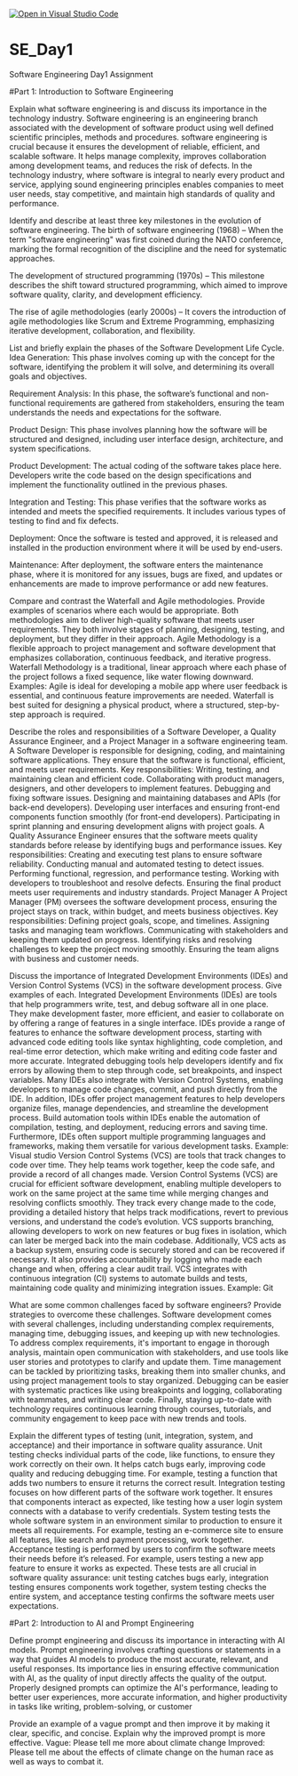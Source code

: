 [![Open in Visual Studio Code](https://classroom.github.com/assets/open-in-vscode-2e0aaae1b6195c2367325f4f02e2d04e9abb55f0b24a779b69b11b9e10269abc.svg)](https://classroom.github.com/online_ide?assignment_repo_id=18369682&assignment_repo_type=AssignmentRepo)
# SE_Day1
Software Engineering Day1 Assignment

#Part 1: Introduction to Software Engineering

Explain what software engineering is and discuss its importance in the technology industry.
Software engineering is an engineering branch associated with the development of software product using well defined scientific principles, methods and procedures.
software engineering is crucial because it ensures the development of reliable, efficient, and scalable software. It helps manage complexity, improves collaboration among development teams, and reduces the risk of defects. In the technology industry, where software is integral to nearly every product and service, applying sound engineering principles enables companies to meet user needs, stay competitive, and maintain high standards of quality and performance.


Identify and describe at least three key milestones in the evolution of software engineering.
The birth of software engineering (1968) – When the term "software engineering" was first coined during the NATO conference, marking the formal recognition of the discipline and the need for systematic approaches.

The development of structured programming (1970s) – This milestone describes the shift toward structured programming, which aimed to improve software quality, clarity, and development efficiency.

The rise of agile methodologies (early 2000s) – It covers the introduction of agile methodologies like Scrum and Extreme Programming, emphasizing iterative development, collaboration, and flexibility.

List and briefly explain the phases of the Software Development Life Cycle.
Idea Generation: This phase involves coming up with the concept for the software, identifying the problem it will solve, and determining its overall goals and objectives.

Requirement Analysis: In this phase, the software’s functional and non-functional requirements are gathered from stakeholders, ensuring the team understands the needs and expectations for the software.

Product Design: This phase involves planning how the software will be structured and designed, including user interface design, architecture, and system specifications.

Product Development: The actual coding of the software takes place here. Developers write the code based on the design specifications and implement the functionality outlined in the previous phases.

Integration and Testing: This phase verifies that the software works as intended and meets the specified requirements. It includes various types of testing to find and fix defects.

Deployment: Once the software is tested and approved, it is released and installed in the production environment where it will be used by end-users.

Maintenance: After deployment, the software enters the maintenance phase, where it is monitored for any issues, bugs are fixed, and updates or enhancements are made to improve performance or add new features.

Compare and contrast the Waterfall and Agile methodologies. Provide examples of scenarios where each would be appropriate.
Both methodologies aim to deliver high-quality software that meets user requirements. They both involve stages of planning, designing, testing, and deployment, but they differ in their approach.
Agile Methodology is a flexible approach to project management and software development that emphasizes collaboration, continuous feedback, and iterative progress.
Waterfall Methodology is a traditional, linear approach where each phase of the project follows a fixed sequence, like water flowing downward.
Examples:
Agile is ideal for developing a mobile app where user feedback is essential, and continuous feature improvements are needed.
Waterfall is best suited for designing a physical product, where a structured, step-by-step approach is required.

Describe the roles and responsibilities of a Software Developer, a Quality Assurance Engineer, and a Project Manager in a software engineering team.
A Software Developer is responsible for designing, coding, and maintaining software applications. They ensure that the software is functional, efficient, and meets user requirements.
Key responsibilities:
Writing, testing, and maintaining clean and efficient code.
Collaborating with product managers, designers, and other developers to implement features.
Debugging and fixing software issues.
Designing and maintaining databases and APIs (for back-end developers).
Developing user interfaces and ensuring front-end components function smoothly (for front-end developers).
Participating in sprint planning and ensuring development aligns with project goals.
A Quality Assurance Engineer ensures that the software meets quality standards before release by identifying bugs and performance issues.
Key responsibilities:
Creating and executing test plans to ensure software reliability.
Conducting manual and automated testing to detect issues.
Performing functional, regression, and performance testing.
Working with developers to troubleshoot and resolve defects.
Ensuring the final product meets user requirements and industry standards.
Project Manager
A Project Manager (PM) oversees the software development process, ensuring the project stays on track, within budget, and meets business objectives.
Key responsibilities:
Defining project goals, scope, and timelines.
Assigning tasks and managing team workflows.
Communicating with stakeholders and keeping them updated on progress.
Identifying risks and resolving challenges to keep the project moving smoothly.
Ensuring the team aligns with business and customer needs.

Discuss the importance of Integrated Development Environments (IDEs) and Version Control Systems (VCS) in the software development process. Give examples of each.
Integrated Development Environments (IDEs) are tools that help programmers write, test, and debug software all in one place. They make development faster, more efficient, and easier to collaborate on by offering a range of features in a single interface.
IDEs provide a range of features to enhance the software development process, starting with advanced code editing tools like syntax highlighting, code completion, and real-time error detection, which make writing and editing code faster and more accurate. Integrated debugging tools help developers identify and fix errors by allowing them to step through code, set breakpoints, and inspect variables. Many IDEs also integrate with Version Control Systems, enabling developers to manage code changes, commit, and push directly from the IDE. In addition, IDEs offer project management features to help developers organize files, manage dependencies, and streamline the development process. Build automation tools within IDEs enable the automation of compilation, testing, and deployment, reducing errors and saving time. Furthermore, IDEs often support multiple programming languages and frameworks, making them versatile for various development tasks.
Example: 
Visual studio
Version Control Systems (VCS) are tools that track changes to code over time. They help teams work together, keep the code safe, and provide a record of all changes made.
Version Control Systems (VCS) are crucial for efficient software development, enabling multiple developers to work on the same project at the same time while merging changes and resolving conflicts smoothly. They track every change made to the code, providing a detailed history that helps track modifications, revert to previous versions, and understand the code’s evolution. VCS supports branching, allowing developers to work on new features or bug fixes in isolation, which can later be merged back into the main codebase. Additionally, VCS acts as a backup system, ensuring code is securely stored and can be recovered if necessary. It also provides accountability by logging who made each change and when, offering a clear audit trail. VCS integrates with continuous integration (CI) systems to automate builds and tests, maintaining code quality and minimizing integration issues.
Example:
Git

What are some common challenges faced by software engineers? Provide strategies to overcome these challenges.
Software development comes with several challenges, including understanding complex requirements, managing time, debugging issues, and keeping up with new technologies. To address complex requirements, it's important to engage in thorough analysis, maintain open communication with stakeholders, and use tools like user stories and prototypes to clarify and update them. Time management can be tackled by prioritizing tasks, breaking them into smaller chunks, and using project management tools to stay organized. Debugging can be easier with systematic practices like using breakpoints and logging, collaborating with teammates, and writing clear code. Finally, staying up-to-date with technology requires continuous learning through courses, tutorials, and community engagement to keep pace with new trends and tools.


Explain the different types of testing (unit, integration, system, and acceptance) and their importance in software quality assurance.
Unit testing checks individual parts of the code, like functions, to ensure they work correctly on their own. It helps catch bugs early, improving code quality and reducing debugging time. For example, testing a function that adds two numbers to ensure it returns the correct result. Integration testing focuses on how different parts of the software work together. It ensures that components interact as expected, like testing how a user login system connects with a database to verify credentials. System testing tests the whole software system in an environment similar to production to ensure it meets all requirements. For example, testing an e-commerce site to ensure all features, like search and payment processing, work together. Acceptance testing is performed by users to confirm the software meets their needs before it’s released. For example, users testing a new app feature to ensure it works as expected. These tests are all crucial in software quality assurance: unit testing catches bugs early, integration testing ensures components work together, system testing checks the entire system, and acceptance testing confirms the software meets user expectations.


#Part 2: Introduction to AI and Prompt Engineering


Define prompt engineering and discuss its importance in interacting with AI models.
Prompt engineering involves crafting questions or statements in a way that guides AI models to produce the most accurate, relevant, and useful responses. Its importance lies in ensuring effective communication with AI, as the quality of input directly affects the quality of the output. Properly designed prompts can optimize the AI's performance, leading to better user experiences, more accurate information, and higher productivity in tasks like writing, problem-solving, or customer

Provide an example of a vague prompt and then improve it by making it clear, specific, and concise. Explain why the improved prompt is more effective.
Vague:
Please tell me more about climate change
Improved: 
Please tell me about the effects of climate change on the human race as well as ways to combat it. 
